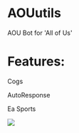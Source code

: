 # AOUutils

AOU Bot for 'All of Us'

# Features:

Cogs

AutoResponse

Ea Sports

<image src="https://tenor.com/view/ea-sports-e-ea-meme-gif-14922519.gif">
